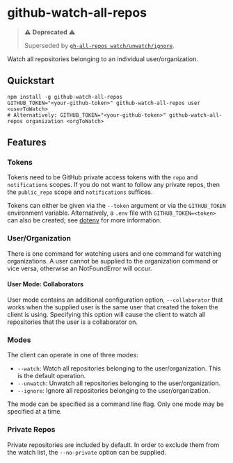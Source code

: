 # github-watch-all-repos

> ⚠️ **Deprecated** ⚠️
> 
> Superseded by [`gh-all-repos watch/unwatch/ignore`](https://github.com/PythonCoderAS/gh-all-repos).

Watch all repositories belonging to an individual user/organization.

## Quickstart

```shell
npm install -g github-watch-all-repos
GITHUB_TOKEN="<your-github-token>" github-watch-all-repos user <userToWatch>
# Alternatively: GITHUB_TOKEN="<your-github-token>" github-watch-all-repos organization <orgToWatch>
```

## Features

### Tokens

Tokens need to be GitHub private access tokens with the `repo` and `notifications` scopes. If you do not want to follow
any private repos, then the `public_repo` scope and `notifications` suffices.

Tokens can either be given via the `--token` argument or via the `GITHUB_TOKEN` environment variable. Alternatively,
a `.env` file with `GITHUB_TOKEN=<token>` can also be created; see [dotenv](https://github.com/motdotla/dotenv) for more
information.

### User/Organization

There is one command for watching users and one command for watching organizations. A user cannot be supplied to the
organization command or vice versa, otherwise an NotFoundError will occur.

#### User Mode: Collaborators

User mode contains an additional configuration option, `--collaborator` that works when the supplied user is the same
user that created the token the client is using. Specifying this option will cause the client to watch all repositories
that the user is a collaborator on.

### Modes

The client can operate in one of three modes:

- `--watch`: Watch all repositories belonging to the user/organization. This is the default operation.
- `--unwatch`: Unwatch all repositories belonging to the user/organization.
- `--ignore`: Ignore all repositories belonging to the user/organization.

The mode can be specified as a command line flag. Only one mode may be specified at a time.

### Private Repos

Private repositories are included by default. In order to exclude them from the watch list, the `--no-private` option
can be supplied.
